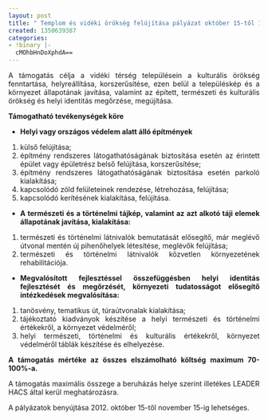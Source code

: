 ```yaml
---
layout: post
title: " Templom és vidéki örökség felújítása pályázat október 15-től 100% támogatással"
created: 1350639387
categories:
- !binary |-
  cMOhbHnDoXphdA==
---
```

<p style="text-align: justify;">A támogatás célja a vidéki térség településein a kulturális örökség fenntartása, helyreállítása, korszerűsítése, ezen belül a településkép és a környezet állapotának javítása, valamint az épített, természeti és kulturális örökség és helyi identitás megőrzése, megújítása.</p><p style="text-align: justify;"><strong>Támogatható tevékenységek köre</strong></p><ul style="text-align: justify;"><li><strong>Helyi vagy országos védelem alatt álló építmények&nbsp;</strong></li></ul><ol style="text-align: justify;"><li>külső felújítása;</li><li>építmény rendszeres látogathatóságának biztosítása esetén az érintett épület vagy épületrész belső felújítása, korszerűsítése;</li><li>építmény rendszeres látogathatóságának biztosítása esetén parkoló kialakítása;</li><li>kapcsolódó zöld felületeinek rendezése, létrehozása, felújítása;</li><li>kapcsolódó kerítésének kialakítása, felújítása.</li></ol><ul style="text-align: justify;"><li><strong>A természeti és a történelmi tájkép, valamint az azt alkotó táji elemek állapotának javítása, kialakítása:</strong></li></ul><ol style="text-align: justify;"><li>természeti és történelmi látnivalók bemutatását elősegítő, már meglévő útvonal mentén új pihenőhelyek létesítése, meglévők felújítása;</li><li>természeti és történelmi látnivalók közvetlen környezetének rehabilitációja.</li></ol><ul style="text-align: justify;"><li><strong>Megvalósított fejlesztéssel összefüggésben helyi identitás fejlesztését és megőrzését, környezeti tudatosságot elősegítő intézkedések megvalósítása:</strong></li></ul><ol style="text-align: justify;"><li>tanösvény, tematikus út, túraútvonalak kialakítása;</li><li>tájékoztató kiadványok készítése a helyi természeti és történelmi értékekről, a környezet védelméről;</li><li>helyi természeti, történelmi és kulturális értékekről, környezet védelméről táblák készítése és elhelyezése.</li></ol><p style="text-align: justify;"><strong>A támogatás mértéke az összes elszámolható költség maximum 70-100%-a.</strong></p><p style="text-align: justify;">A támogatás maximális összege a beruházás helye szerint illetékes LEADER HACS által kerül meghatározásra.</p><p style="text-align: justify;">A pályázatok benyújtása 2012. október 15-től november 15-ig lehetséges.</p>
